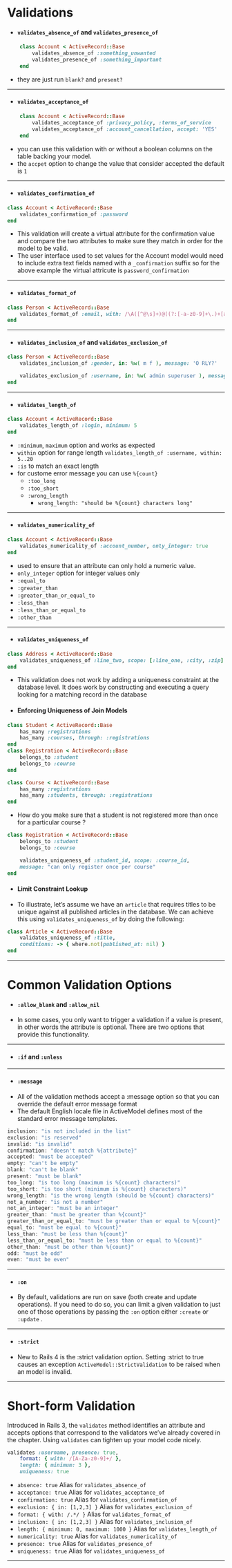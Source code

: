 # Validations

- #### `validates_absence_of` and `validates_presence_of`
```ruby
    class Account < ActiveRecord::Base
        validates_absence_of :something_unwanted
        validates_presence_of :something_important
    end
```
- they are just run `blank?` and `present?`
---
- #### `validates_acceptance_of`
```ruby
    class Account < ActiveRecord::Base
        validates_acceptance_of :privacy_policy, :terms_of_service
        validates_acceptance_of :account_cancellation, accept: 'YES'
    end
```
- you can use this validation with or without a boolean columns on the table backing your model.
- the `accpet` option to change the value that consider accepted the default is `1`
---
- #### `validates_confirmation_of`
```ruby
class Account < ActiveRecord::Base
    validates_confirmation_of :password
end
```
- This validation will create a virtual attribute for the confirmation value and compare the two attributes to make sure they match in order for the model to be valid.
- The user interface used to set values for the Account model would need to include extra text fields named
with a `_confirmation` suffix so for the above example the virtual attricute is `password_confirmation`
---
- #### `validates_format_of`
```ruby
class Person < ActiveRecord::Base
    validates_format_of :email, with: /\A([^@\s]+)@((?:[-a-z0-9]+\.)+[a-z]{2,})\z/
end
```
---
- #### `validates_inclusion_of` and `validates_exclusion_of`
```ruby
class Person < ActiveRecord::Base
    validates_inclusion_of :gender, in: %w( m f ), message: 'O RLY?'

    validates_exclusion_of :username, in: %w( admin superuser ), message: 'Borat says "Naughty, naughty!"'
end
```
---
- #### `validates_length_of`
```ruby
class Account < ActiveRecord::Base
    validates_length_of :login, minimum: 5
end
```
- `:minimum`, `maximum` option and works as expected
- `within` option for range length `validates_length_of :username, within: 5..20`
- `:is` to match an exact length
- for custome error message you can use `%{count}`
    - `:too_long`
    - `:too_short`
    - `:wrong_length`
        - `wrong_length: "should be %{count} characters long"`
---
- #### `validates_numericality_of`
```ruby
class Account < ActiveRecord::Base
    validates_numericality_of :account_number, only_integer: true
end
```
- used to ensure that an attribute can
only hold a numeric value.
- `only_integer` option for integer values only
- `:equal_to`
- `:greater_than`
- `:greater_than_or_equal_to`
- `:less_than`
- `:less_than_or_equal_to`
- `:other_than`
---
- #### `validates_uniqueness_of`
```ruby
class Address < ActiveRecord::Base
    validates_uniqueness_of :line_two, scope: [:line_one, :city, :zip]
end
```
- This validation does not work by adding a uniqueness constraint at the database level. It does work by constructing and executing a query looking for a matching record in the database
- #### Enforcing Uniqueness of Join Models
 
```ruby
class Student < ActiveRecord::Base
    has_many :registrations
    has_many :courses, through: :registrations
end
class Registration < ActiveRecord::Base
    belongs_to :student
    belongs_to :course
end

class Course < ActiveRecord::Base
    has_many :registrations
    has_many :students, through: :registrations
end
```
- How do you make sure that a student is not registered more than once for a particular course ?
```ruby
class Registration < ActiveRecord::Base
    belongs_to :student
    belongs_to :course

    validates_uniqueness_of :student_id, scope: :course_id,
    message: "can only register once per course"
end
```
- #### Limit Constraint Lookup
- To illustrate, let’s assume we have an `article` that requires titles to be unique against all published articles in the database. We can achieve this using `validates_uniqueness_of` by doing the following:
```ruby
class Article < ActiveRecord::Base
    validates_uniqueness_of :title,
    conditions: -> { where.not(published_at: nil) }
end
```
---
# Common Validation Options

- #### `:allow_blank` and `:allow_nil`
- In some cases, you only want to trigger a validation if a value is present, in other words the attribute is
optional. There are two options that provide this functionality.
---
- #### `:if` and `:unless`
---
- #### `:message`
- All of the validation methods accept a :message option so that you can
override the default error message format
- The default English locale file in ActiveModel defines most of the standard error message templates.
```js
inclusion: "is not included in the list"
exclusion: "is reserved"
invalid: "is invalid"
confirmation: "doesn't match %{attribute}"
accepted: "must be accepted"
empty: "can't be empty"
blank: "can't be blank"
present: "must be blank"
too_long: "is too long (maximum is %{count} characters)"
too_short: "is too short (minimum is %{count} characters)"
wrong_length: "is the wrong length (should be %{count} characters)"
not_a_number: "is not a number"
not_an_integer: "must be an integer"
greater_than: "must be greater than %{count}"
greater_than_or_equal_to: "must be greater than or equal to %{count}"
equal_to: "must be equal to %{count}"
less_than: "must be less than %{count}"
less_than_or_equal_to: "must be less than or equal to %{count}"
other_than: "must be other than %{count}"
odd: "must be odd"
even: "must be even"
```
---
- #### `:on`
- By default, validations are run on save (both create and update operations). If you need to do so, you can limit
a given validation to just one of those operations by passing the `:on` option either `:create` or `:update` .
---
- #### `:strict`
- New to Rails 4 is the :strict validation option. Setting :strict to true causes an exception `ActiveModel::StrictValidation`
to be raised when an model is invalid.
---
# Short-form Validation

Introduced in Rails 3, the `validates` method identifies an attribute and accepts options that correspond to the
validators we’ve already covered in the chapter. Using `validates` can tighten up your model code nicely.
```ruby
validates :username, presence: true,
    format: { with: /[A-Za-z0-9]+/ },
    length: { minimum: 3 },
    uniqueness: true
```
- `absence: true` Alias for `validates_absence_of`
- `acceptance: true` Alias for `validates_acceptance_of`
- `confirmation: true` Alias for `validates_confirmation_of`
- `exclusion: { in: [1,2,3] }` Alias for `validates_exclusion_of`
- `format: { with: /.*/ }` Alias for `validates_format_of`
- `inclusion: { in: [1,2,3] }` Alias for `validates_inclusion_of`
- `length: { minimum: 0, maximum: 1000 }` Alias for `validates_length_of`
- `numericality: true` Alias for `validates_numericality_of`
- `presence: true` Alias for `validates_presence_of`
- `uniqueness: true` Alias for `validates_uniqueness_of`
---
